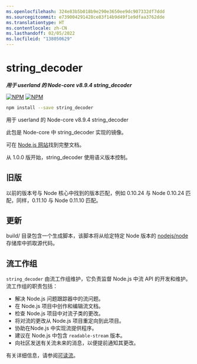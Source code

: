```yaml
---
ms.openlocfilehash: 324e83b5b018b9e290e3650ee9dc907332df7ddd
ms.sourcegitcommit: e739004291428ce83f14b9d49f1e9dfaa3762dde
ms.translationtype: HT
ms.contentlocale: zh-CN
ms.lasthandoff: 02/05/2022
ms.locfileid: "138050629"
---
```

# <a name="string_decoder"></a>string_decoder

***用于 userland 的 Node-core v8.9.4 string_decoder***


[![NPM](https://nodei.co/npm/string_decoder.png?downloads=true&downloadRank=true)](https://nodei.co/npm/string_decoder/)
[![NPM](https://nodei.co/npm-dl/string_decoder.png?&months=6&height=3)](https://nodei.co/npm/string_decoder/)


```bash
npm install --save string_decoder
```

用于 userland 的 Node-core v8.9.4 string_decoder

此包是 Node-core 中 string_decoder 实现的镜像。

可在 [Node.js 网站](https://nodejs.org/dist/v8.9.4/docs/api/)找到完整文档。

从 1.0.0 版开始，string_decoder 使用语义版本控制。

## <a name="previous-versions"></a>旧版

以前的版本号与 Node 核心中找到的版本匹配，例如 0.10.24 与 Node 0.10.24 匹配，同样，0.11.10 与 Node 0.11.10 匹配。

## <a name="update"></a>更新

build/ 目录包含一个生成脚本，该脚本将从给定特定 Node 版本的 [nodejs/node](https://github.com/nodejs/node) 存储库中抓取源代码。

## <a name="streams-working-group"></a>流工作组

`string_decoder` 由流工作组维护，它负责监督 Node.js 中流 API 的开发和维护。 流工作组的职责包括：

* 解决 Node.js 问题跟踪器中的流问题。
* 在 Node.js 项目中创作和编辑流文档。
* 检查 Node.js 项目中对流子类的更改。
* 将对流的更改从 Node.js 项目重定向到此项目。
* 协助在Node.js 中实现流提供程序。
* 建议在 Node.js 中包含 `readable-stream` 版本。
* 向社区发送有关流未来的消息，以便提前通知其更改。

有关详细信息，请参阅[可读流](https://github.com/nodejs/readable-stream)。
